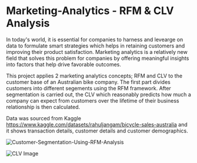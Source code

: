 # Marketing-Analytics - RFM & CLV Analysis

In today's world, it is essential for companies to harness and levearge on data to formulate smart strategies which helps in retaining customers 
and improving their product satisfaction. Marketing analytics is a relatively new field that solves this problem for companies by offering 
meaningful insights into factors that help drive favorable outcomes.

This project applies 2 marketing analytics concepts; RFM and CLV to the customer base of an Australian bike company. The first part divides customers 
into different segements using the RFM framework. After segmentation is carried out, the CLV which reasonably predicts how much a company can expect 
from customers over the lifetime of their business relationship is then calculated. 

Data was sourced from Kaggle https://www.kaggle.com/datasets/rahuljangam/bicycle-sales-australia and it shows 
transaction details, customer details and customer demographics.


![Customer-Segmentation-Using-RFM-Analysis](https://github.com/leks39/Marketing-Analytics---RFM/assets/113634690/2c8666f3-4305-4957-acbe-a58ad0ce4441)


![CLV Image](https://github.com/leks39/Marketing-Analytics---RFM/assets/113634690/50405023-aeef-45ee-8600-cf0bc331569f)

